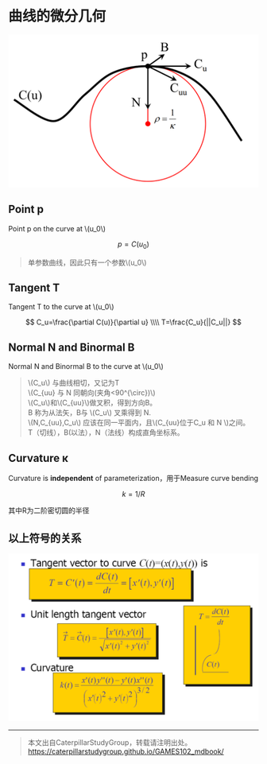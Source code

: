 # 曲线的微分几何    

![](../assets/微分14.png)   

## Point p
Point p on the curve at \\(u_0\\)   

$$
p = C (u_0)     
$$

> 单参数曲线，因此只有一个参数\\(u_0\\)   

## Tangent T

Tangent T to the curve at \\(u_0\\)    

$$
C_u=\frac{\partial C(u)}{\partial u} \\\\ T=\frac{C_u}{||C_u||}
$$     

## Normal N and Binormal B

Normal N and Binormal B to the curve at \\(u_0\\)    

> \\(C_u\\) 与曲线相切，又记为T     
\\(C_{uu} 与 N 同朝向(夹角<90^{\circ})\\)  
\\(C_u\\)和\\(C_{uu}\\)做叉积，得到方向B。      
B 称为从法矢，B与 \\(C_u\\) 叉乘得到 N.    
\\(N,C_{uu},C_u\\) 应该在同一平面内，且\\(C_{uu}位于C_u 和 N \\)之间。      
T（切线），B(以法），N（法线）构成直角坐标系。    

## Curvature κ

Curvature is **independent** of parameterization，用于Measure curve bending     

$$
k=1/R
$$

其中R为二阶密切圆的半径

## 以上符号的关系    

![](../assets/微分15.png)   

---  

> 本文出自CaterpillarStudyGroup，转载请注明出处。
https://caterpillarstudygroup.github.io/GAMES102_mdbook/

